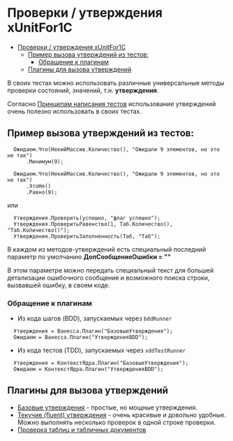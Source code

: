 <a id="markdown-проверки--утверждения-xunitfor1c" name="проверки--утверждения-xunitfor1c"></a>
# Проверки / утверждения xUnitFor1C

<!-- TOC -->

- [Проверки / утверждения xUnitFor1C](#проверки--утверждения-xunitfor1c)
    - [Пример вызова утверждений из тестов:](#пример-вызова-утверждений-из-тестов)
        - [Обращение к плагинам](#обращение-к-плагинам)
    - [Плагины для вызова утверждений](#плагины-для-вызова-утверждений)

<!-- /TOC -->

В своих тестах можно использовать различные универсальные методы проверки состояний, значений, т.н. **утверждения**.

Согласно [Принципам написания тестов](Принципы-написания-тестов.MD) использование утверждений очень полезно использовать в своих тестах.

<a id="markdown-пример-вызова-утверждений-из-тестов" name="пример-вызова-утверждений-из-тестов"></a>
## Пример вызова утверждений из тестов:

```bsl
  Ожидаем.Что(НекийМассив.Количество(), "Ожидали 9 элементов, но это не так")
      .Минимум(9);

  Ожидаем.Что(НекийМассив.Количество(), "Ожидали 9 элементов, но это не так")
      .ЭтоНе()
      .Равно(9);
```

или 

```bsl
  Утверждения.Проверить(успешно, "флаг успешно");
  Утверждения.ПроверитьРавенство(1, Таб.Количество(), "Таб.Количество()");
  Утверждения.ПроверитьЗаполненность(Таб, "Таб");
```

В каждом из методов-утверждений есть специальный последний параметр по умолчанию **ДопСообщениеОшибки = ""**

В этом параметре можно передать специальный текст для большей детализации ошибочного сообщения и возможного поиска строки, вызвавшей ошибку, в своем коде.

<a id="markdown-обращение-к-плагинам" name="обращение-к-плагинам"></a>
### Обращение к плагинам 

* Из кода шагов (BDD), запускаемых через `bddRunner`

```bsl
  Утверждения = Ванесса.Плагин("БазовыеУтверждения");
  Ожидаем = Ванесса.Плагин("УтвержденияBDD");
```

* Из кода тестов (TDD), запускаемых через `xddTestRunner`

```bsl
  Утверждения = КонтекстЯдра.Плагин("БазовыеУтверждения");
  Ожидаем = КонтекстЯдра.Плагин("УтвержденияBDD");
```

<a id="markdown-плагины-для-вызова-утверждений" name="плагины-для-вызова-утверждений"></a>
## Плагины для вызова утверждений

- [Базовые утверждения](Базовые-утверждения.MD) - простые, но мощные утверждения.
- [Текучие (fluent) утверждения](Текучие-(fluent)-утверждения.MD) - очень красивые и довольно удобные. Можно выполнять несколько проверок в одной строке проверки.
- [Проверка таблиц и табличных документов](Проверка-таблиц-и-табличных-документов.MD)

